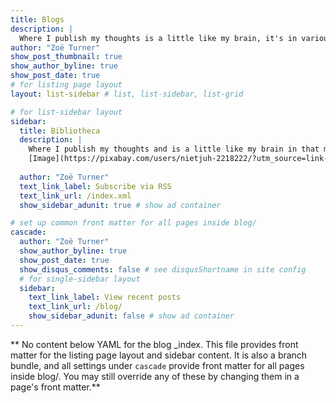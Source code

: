 ```yaml
---
title: Blogs
description: |
  Where I publish my thoughts is a little like my brain, it's in various places. This collects all of those places together.
author: "Zoë Turner"
show_post_thumbnail: true
show_author_byline: true
show_post_date: true
# for listing page layout
layout: list-sidebar # list, list-sidebar, list-grid

# for list-sidebar layout
sidebar: 
  title: Bibliotheca
  description: |
    Where I publish my thoughts and is a little like my brain in that my thoughts are all over the place. This page attempts to collect all of those places together.
    [Image](https://pixabay.com/users/nietjuh-2218222/?utm_source=link-attribution&amp;utm_medium=referral&amp;utm_campaign=image&amp;utm_content=3091212)
    
  author: "Zoë Turner"
  text_link_label: Subscribe via RSS
  text_link_url: /index.xml
  show_sidebar_adunit: true # show ad container

# set up common front matter for all pages inside blog/
cascade:
  author: "Zoë Turner"
  show_author_byline: true
  show_post_date: true
  show_disqus_comments: false # see disqusShortname in site config
  # for single-sidebar layout
  sidebar:
    text_link_label: View recent posts
    text_link_url: /blog/
    show_sidebar_adunit: false # show ad container
---
```


** No content below YAML for the blog _index. This file provides front matter for the listing page layout and sidebar content. It is also a branch bundle, and all settings under `cascade` provide front matter for all pages inside blog/. You may still override any of these by changing them in a page's front matter.**
